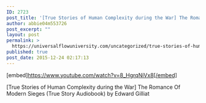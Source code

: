 ```yaml
---
ID: 2723
post_title: '[True Stories of Human Complexity during the War] The Romance Of Modern Sieges (History Audiobook)'
author: abbie04m553726
post_excerpt: ""
layout: post
permalink: >
  https://universalflowuniversity.com/uncategorized/true-stories-of-human-complexity-during-the-war-the-romance-of-modern-sieges-history-audiobook/
published: true
post_date: 2015-12-24 02:17:13
---
```

[embed]https://www.youtube.com/watch?v=8_HgrqNiVx8[/embed]<br>
<p>[True Stories of Human Complexity during the War] The Romance Of Modern Sieges (True Story Audiobook) by Edward Gilliat</p>